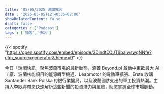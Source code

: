 ```yaml
---
title: '05/05/2025 瑞閣快訊'
date : '2025-05-05T12:40:35+02:00'
showRelatedContent: false
draft: false
categories : ["Podcast"]
tags : ['播客','快訊']
---
```

{{< spotify "https://open.spotify.com/embed/episode/3DindtDOJT6baiwswqNNfe?utm_source=generator&theme=0" >}}

今日「瑞閣快訊」聚焦波蘭市場的最新動態，涵蓋 Beyond.pl 啟動中東歐最大 AI 工廠、波蘭核能項目的能源轉型機遇、Leapmotor 的電動車擴張、Erste 收購 Santander Bank Polska 的銀行業變局，以及波蘭國防支出的軍工投資熱潮。主持人李歐將帶您快速解析這些新聞的投資潛力與風險，助您掌握全球市場脈動。